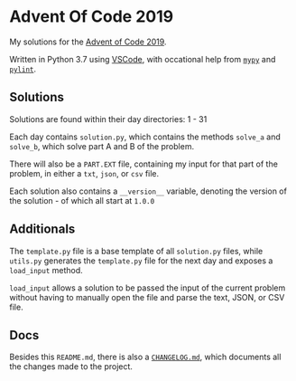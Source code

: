# Advent Of Code 2019

My solutions for the [Advent of Code 2019](https://adventofcode.com/2019).

Written in Python 3.7 using [VSCode](https://code.visualstudio.com/), with occational help from [`mypy`](http://mypy-lang.org/) and [`pylint`](https://www.pylint.org/).

## Solutions

Solutions are found within their day directories: 1 - 31

Each day contains `solution.py`, which contains the methods `solve_a` and `solve_b`, which solve part A and B of the problem.

There will also be a `PART.EXT` file, containing my input for that part of the problem, in either a `txt`, `json`, or `csv` file.

Each solution also contains a `__version__` variable, denoting the version of the solution - of which all start at `1.0.0`

## Additionals

The `template.py` file is a base template of all `solution.py` files, while `utils.py` generates the `template.py` file for the next day and exposes a `load_input` method.

`load_input` allows a solution to be passed the input of the current problem without having to manually open the file and parse the text, JSON, or CSV file.

## Docs

Besides this `README.md`, there is also a [`CHANGELOG.md`](./CHANGELOG.md), which documents all the changes made to the project.
